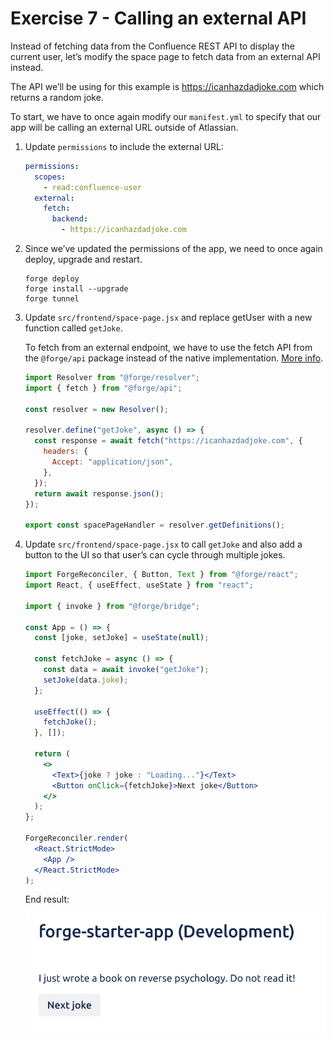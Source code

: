 # Exercise 7 - Calling an external API

Instead of fetching data from the Confluence REST API to display the current user, let’s modify the space page to fetch data from an external API instead.

The API we’ll be using for this example is https://icanhazdadjoke.com which returns a random joke.

To start, we have to once again modify our `manifest.yml` to specify that our app will be calling an external URL outside of Atlassian.

1. Update `permissions` to include the external URL:

   ```yaml
   permissions:
     scopes:
       - read:confluence-user
     external:
       fetch:
         backend:
           - https://icanhazdadjoke.com
   ```

2. Since we’ve updated the permissions of the app, we need to once again deploy, upgrade and restart.

   ```shell
   forge deploy
   forge install --upgrade
   forge tunnel
   ```

3. Update `src/frontend/space-page.jsx` and replace getUser with a new function called `getJoke`.

   To fetch from an external endpoint, we have to use the fetch API from the `@forge/api` package instead of the native implementation. [More info](https://developer.atlassian.com/platform/forge/runtime-reference/fetch-api/).

   ```jsx
   import Resolver from "@forge/resolver";
   import { fetch } from "@forge/api";

   const resolver = new Resolver();

   resolver.define("getJoke", async () => {
     const response = await fetch("https://icanhazdadjoke.com", {
       headers: {
         Accept: "application/json",
       },
     });
     return await response.json();
   });

   export const spacePageHandler = resolver.getDefinitions();
   ```

4. Update `src/frontend/space-page.jsx` to call `getJoke` and also add a button to the UI so that user’s can cycle through multiple jokes.

   ```jsx
   import ForgeReconciler, { Button, Text } from "@forge/react";
   import React, { useEffect, useState } from "react";
   
   import { invoke } from "@forge/bridge";
   
   const App = () => {
     const [joke, setJoke] = useState(null);
   
     const fetchJoke = async () => {
       const data = await invoke("getJoke");
       setJoke(data.joke);
     };
   
     useEffect(() => {
       fetchJoke();
     }, []);
   
     return (
       <>
         <Text>{joke ? joke : "Loading..."}</Text>
         <Button onClick={fetchJoke}>Next joke</Button>
       </>
     );
   };
   
   ForgeReconciler.render(
     <React.StrictMode>
       <App />
     </React.StrictMode>
   );
   ```

   End result:

   ![](./img/exercise-7/get-joke.png)

